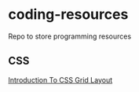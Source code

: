 # coding-resources
Repo to store programming resources

## CSS

[Introduction To CSS Grid Layout](https://www.sitepoint.com/introducing-the-css-grid-layout "Sitepoint")
